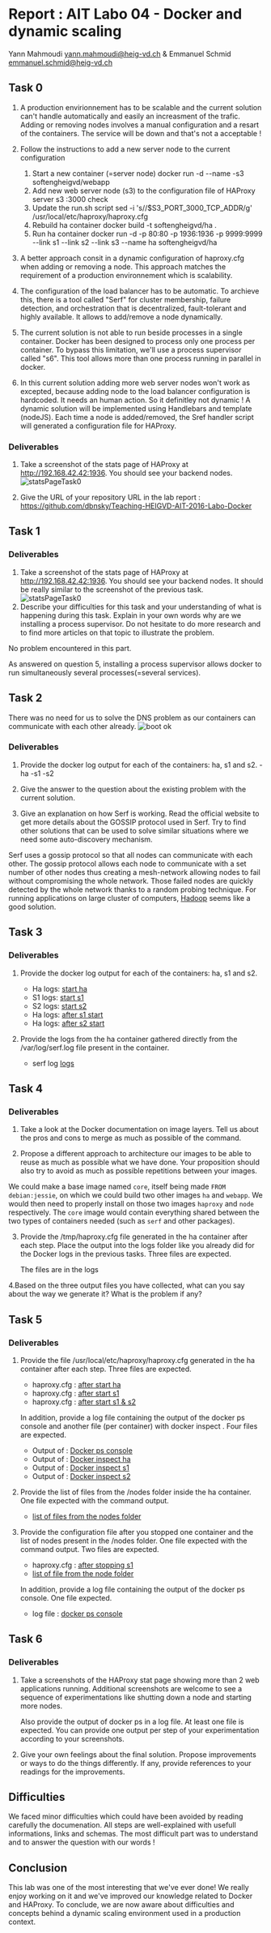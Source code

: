 # Report : AIT Labo 04 - Docker and dynamic scaling
Yann Mahmoudi <yann.mahmoudi@heig-vd.ch> & Emmanuel Schmid <emmanuel.schmid@heig-vd.ch>
## Task 0
1. A production envirionnement has to be scalable and the current solution can't handle automatically and easily an increasment of the trafic.
   Adding or removing nodes involves a manual configuration and a resart of the containers. The service will be down and that's not a acceptable !

2. Follow the instructions to add a new server node to the current configuration
	1. Start a new container (=server node)
    	   docker run -d --name -s3 softengheigvd/webapp
	2. Add new web server node (s3) to the configuration file of HAProxy
    	   server s3 <s3>:3000 check
	3. Update the run.sh script
    	   sed -i 's/<s3>/$S3_PORT_3000_TCP_ADDR/g' /usr/local/etc/haproxy/haproxy.cfg
	4. Rebuild ha container
    	   docker build -t softengheigvd/ha .
	5. Run ha container
    	   docker run -d -p 80:80 -p 1936:1936 -p 9999:9999 --link s1 --link s2 --link s3 --name ha softengheigvd/ha

3. A better approach consit in a dynamic configuration of haproxy.cfg when adding or removing a node. This approach matches the requirement of a production environnement which is scalability.

4. The configuration of the load balancer has to be automatic. To archieve this, there is a tool called "Serf" for cluster membership, failure detection, and orchestration that is decentralized, fault-tolerant and highly available. It allows to add/remove a node dynamically.

5. The current solution is not able to run beside processes in a single container. Docker has been designed to process only one process per container.
   To bypass this limitation, we'll use a process supervisor called "s6". This tool allows more than one process running in parallel in docker.

6. In this current solution adding more web server nodes won't work as excepted, because adding node to the load balancer configuration is hardcoded.
   It needs an human action. So it definitley not dynamic ! A dynamic solution will be implemented using Handlebars and template (nodeJS).
   Each time a node is added/removed, the Sref handler script will generated a configuration file for HAProxy.

### Deliverables
1. Take a screenshot of the stats page of HAProxy at http://192.168.42.42:1936. You should see your backend nodes.
![statsPageTask0](/assets/img/Screenshot_task0.png)

2. Give the URL of your repository URL in the lab report : https://github.com/dbnsky/Teaching-HEIGVD-AIT-2016-Labo-Docker

## Task 1
### Deliverables
1. Take a screenshot of the stats page of HAProxy at http://192.168.42.42:1936. You should see your backend nodes. It should be really similar to the screenshot of the previous task.
![statsPageTask0](/assets/img/Screenshot_task1.png)
2. Describe your difficulties for this task and your understanding of what is happening during this task. Explain in your own words why are we installing a process supervisor. Do not hesitate to do more research and to find more articles on that topic to illustrate the problem.

No problem encountered in this part.

As answered on question 5, installing a process supervisor allows docker to run simultaneously several processes(=several services).


## Task 2

[//]: <> (Anyway, in our current solution, there is kind of misconception around the way we create the Serf cluster. In the deliverables, describe which problem exists with the current solution based on the previous explanations and remarks. Propose a solution to solve the issue.)


There was no need for us to solve the DNS problem as our containers can communicate with each other already. 
![boot ok](img/Task2-boot.png)


### Deliverables
1. Provide the docker log output for each of the containers: ha, s1 and s2.
   -ha
   -s1
   -s2
2. Give the answer to the question about the existing problem with the current solution.

3. Give an explanation on how Serf is working. Read the official website to get more details about the GOSSIP protocol used in Serf. Try to find other solutions that can be used to solve similar situations where we need some auto-discovery mechanism.

Serf uses a gossip protocol so that all nodes can communicate with each other. The gossip protocol allows each node to communicate with a set number of other nodes thus creating a mesh-network allowing nodes to fail without compromising the whole network. Those failed nodes are quickly detected by the whole network thanks to a random probing technique.
For running applications on large cluster of computers, [Hadoop](https://hadoop.apache.org/) seems like a good solution.

## Task 3
### Deliverables
1. Provide the docker log output for each of the containers: ha, s1 and s2.
   - Ha logs: [start ha](./logs/task3/haStart.log)
   - S1 logs: [start s1](./logs/task3/s1Start.log)
   - S2 logs: [start s2](./logs/task3/s2Start.log)
   - Ha logs: [after s1 start](./logs/task3/haLogsAfterStartS1.log)
   - Ha logs: [after s2 start](./logs/task3/haLogsAfterStartS2.log)

2. Provide the logs from the ha container gathered directly from the /var/log/serf.log file present in the container. 
   - serf log  [logs](./logs/task3/serf.log)

## Task 4
### Deliverables

1. Take a look at the Docker documentation on image layers. Tell us about the pros and cons to merge as much as possible of the command.

 

2. Propose a different approach to architecture our images to be able to reuse as much as possible what we have done. Your proposition should also try to avoid as much as possible repetitions between your images.

  We could make a base image named `core`, itself being made `FROM debian:jessie`, on which we could build two other images `ha` and `webapp`. We would then need to properly install on those two images `haproxy` and `node` respectively. 
  The `core` image would contain everything shared between the two types of containers needed (such as `serf` and other packages).  

3. Provide the /tmp/haproxy.cfg file generated in the ha container after each step. Place the output into the logs folder like you already did for the Docker logs in the previous tasks. Three files are expected.

    The files are in the logs

4.Based on the three output files you have collected, what can you say about the way we generate it? What is the problem if any?

## Task 5
### Deliverables
1. Provide the file /usr/local/etc/haproxy/haproxy.cfg generated in the ha container after each step. Three files are expected.
   - haproxy.cfg : [after start ha](./logs/task5/haStartproxy.log)
   - haproxy.cfg : [after start s1](./logs/task5/s1StartProxy.log)
   - haproxy.cfg : [after start s1 & s2](./logs/task5/s2StartProxy.log)

   In addition, provide a log file containing the output of the docker ps console and another file (per container) with docker inspect <container>. Four files are expected.
   - Output of : [Docker ps console](./logs/task5/dockerps.log)
   - Output of : [Docker inspect ha](./logs/task5/inspectHa.log)
   - Output of : [Docker inspect s1](./logs/task5/inspectS1.log)
   - Output of : [Docker inspect s2](./logs/task5/inspectS2.log)

2. Provide the list of files from the /nodes folder inside the ha container. One file expected with the command output.
   - [list of files from the nodes folder](./logs/task5/ls.log)

3. Provide the configuration file after you stopped one container and the list of nodes present in the /nodes folder. One file expected with the command output. Two files are expected.
   - haproxy.cfg : [after stopping s1](./logs/task5/stopS1proxy.log)
   - [list of file from the node folder](./logs/task5/listNodeStopS1.log)

   In addition, provide a log file containing the output of the docker ps console. One file expected.
   - log file : [docker ps console](./logs/task5/dockerpsStopS1.log)

## Task 6
### Deliverables
1. Take a screenshots of the HAProxy stat page showing more than 2 web applications running. Additional screenshots are welcome to see a sequence of experimentations like shutting down a node and starting more nodes.

   Also provide the output of docker ps in a log file. At least one file is expected. You can provide one output per step of your experimentation according to your screenshots.

2. Give your own feelings about the final solution. Propose improvements or ways to do the things differently. If any, provide references to your readings for the improvements.

## Difficulties
We faced minor difficulties which could have been avoided by reading carefully the documenation. All steps are well-explained with usefull informations, links and schemas.
The most difficult part was to understand and to answer the question with our words !

## Conclusion
This lab was one of the most interesting that we've ever done! We really enjoy working on it and we've improved our knowledge related to Docker and HAProxy.
To conclude, we are now aware about difficulties and concepts behind a dynamic scaling environment used in a production context.


